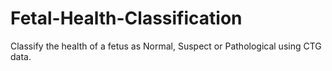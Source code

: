 # Fetal-Health-Classification
Classify the health of a fetus as Normal, Suspect or Pathological using CTG data.

